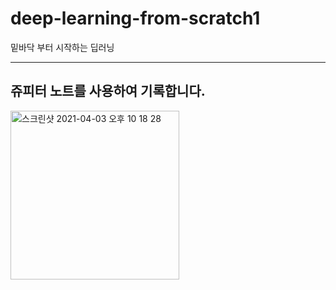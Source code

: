 # deep-learning-from-scratch1
밑바닥 부터 시작하는 딥러닝 

---

## 쥬피터 노트를 사용하여 기록합니다. 

<img width="270" alt="스크린샷 2021-04-03 오후 10 18 28" src="https://user-images.githubusercontent.com/77039803/113479512-888a4600-94ca-11eb-9b18-0b21ed62489e.png">

